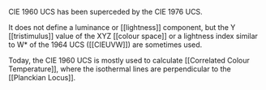 CIE 1960 UCS has been superceded by the CIE 1976 UCS.

It does not define a luminance or [[lightness]] component, but the Y [[tristimulus]] value of the XYZ [[colour space]] or a lightness index similar to W* of the 1964 UCS ([[CIEUVW]]) are sometimes used.

Today, the CIE 1960 UCS is mostly used to calculate [[Correlated Colour Temperature]], where the isothermal lines are perpendicular to the [[Planckian Locus]].